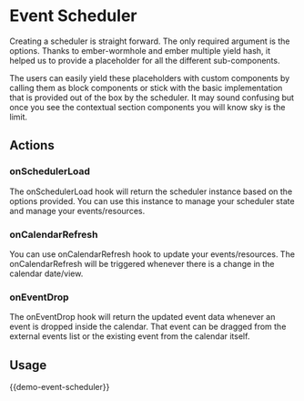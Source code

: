 # Event Scheduler

Creating a scheduler is straight forward. The only required argument is the options.
Thanks to ember-wormhole and ember multiple yield hash, it helped us to provide a placeholder for all the
different sub-components.

The users can easily yield these placeholders with custom components by calling them as block components or stick with the basic implementation that is provided out of the box by the scheduler. It may sound confusing but once you see the contextual section components you will know sky is the limit.

## Actions

### onSchedulerLoad
The onSchedulerLoad hook will return the scheduler instance based on the options provided.
You can use this instance to manage your scheduler state and manage your events/resources.

### onCalendarRefresh
You can use onCalendarRefresh hook to update your events/resources.
The onCalendarRefresh will be triggered whenever there is a change in the calendar date/view.

### onEventDrop
The onEventDrop hook will return the updated event data whenever an event is dropped inside the calendar.
That event can be dragged from the external events list or the existing event from the calendar itself.

## Usage

{{demo-event-scheduler}}
